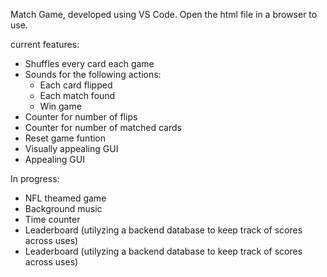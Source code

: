 Match Game, developed using VS Code. Open the html file in a browser to use.

current features:
- Shuffles every card each game
- Sounds for the following actions:
	- Each card flipped
  	- Each match found 
	- Win game 
- Counter for number of flips
- Counter for number of matched cards
- Reset game funtion
- Visually appealing GUI
- Appealing GUI

In progress:
- NFL theamed game
- Background music
- Time counter
- Leaderboard (utilyzing a backend database to keep track of scores across uses)
- Leaderboard (utilyzing a backend database to keep track of scores across uses)
